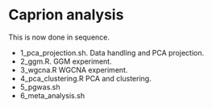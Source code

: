 # Caprion analysis

This is now done in sequence.

* 1_pca_projection.sh. Data handling and PCA projection.
* 2_ggm.R. GGM experiment.
* 3_wgcna.R WGCNA experiment.
* 4_pca_clustering.R PCA and clustering.
* 5_pgwas.sh
* 6_meta_analysis.sh

